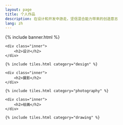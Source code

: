 ```yaml
---
layout: page
title: 个人作品
description: 在设计和开发中游走，坚信混合能力带来的创造意志
lang: zh
---
```


{% include banner.html %}

<div id="main">

    <div class="inner">
        <h2>设计</h2>
    </div>

    {% include tiles.html category="design" %}

    <div class="inner">
        <h2>摄影</h2>
    </div>

    {% include tiles.html category="photography" %}

    <div class="inner">
        <h2>绘画</h2>
    </div>

    {% include tiles.html category="drawing" %}

</div>
